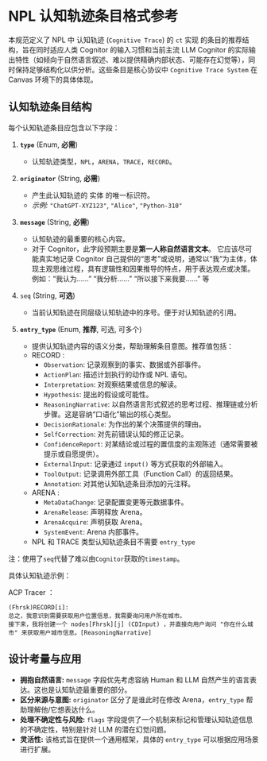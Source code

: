 # NPL 认知轨迹条目格式参考

本规范定义了 NPL 中 认知轨迹 (`Cognitive Trace`) 的 `ct` 实现 的条目的推荐结构，旨在同时适应人类 Cognitor 的输入习惯和当前主流 LLM Cognitor 的实际输出特性（如倾向于自然语言叙述、难以提供精确内部状态、可能存在幻觉等），同时保持足够结构化以供分析。这些条目是核心协议中 `Cognitive Trace System` 在 Canvas 环境下的具体体现。

## 认知轨迹条目结构

每个认知轨迹条目应包含以下字段：

1.  **`type`** (Enum, **必需**)
    *   认知轨迹类型，`NPL`，`ARENA`，`TRACE`，`RECORD`。

2.  **`originator`** (String, **必需**)
    *   产生此认知轨迹的 实体 的唯一标识符。
    *   *示例:* `"ChatGPT-XYZ123"`, `"Alice"`, `"Python-310"`

3.  **`message`** (String, **必需**)
    *   认知轨迹的最重要的核心内容。
    *   对于 Cognitor，此字段预期主要是**第一人称自然语言文本**。 它应该尽可能真实地记录 Cognitor 自己提供的“思考”或说明，通常以“我”为主体，体现主观思维过程，具有逻辑性和因果推导的特点，用于表达观点或决策。例如：“我认为……” “我分析……” “所以接下来我要……” 等

4.  `seq` (String, **可选**)
	- 当前认知轨迹在同层级认知轨迹中的序号。便于对认知轨迹的引用。

5.  **`entry_type`** (Enum, **推荐**, 可选, 可多个)
    *   提供认知轨迹内容的语义分类，帮助理解条目意图。推荐值包括：
	*   RECORD :
        *   `Observation`: 记录观察到的事实、数据或外部事件。
        *   `ActionPlan`: 描述计划执行的动作或 NPL 语句。
        *   `Interpretation`: 对观察结果或信息的解读。
        *   `Hypothesis`: 提出的假设或可能性。
        *   `ReasoningNarrative`: 以自然语言形式叙述的思考过程、推理链或分析步骤。这是容纳“口语化”输出的核心类型。
        *   `DecisionRationale`: 为作出的某个决策提供的理由。
        *   `SelfCorrection`: 对先前错误认知的修正记录。
        *   `ConfidenceReport`: 对某结论或过程的置信度的主观陈述（通常需要被提示或自愿提供）。
        *   `ExternalInput`: 记录通过 `input()` 等方式获取的外部输入。
        *   `ToolOutput`: 记录调用外部工具（Function Call）的返回结果。
        *   `Annotation`: 对其他认知轨迹条目添加的元注释。
    *   ARENA :
        *   `MetaDataChange`: 记录配置变更等元数据事件。
        *   `ArenaRelease`: 声明释放 Arena。
        *   `ArenaAcquire`: 声明获取 Arena。
        *   `SystemEvent`: Arena 内部事件。
	* NPL 和 TRACE 类型认知轨迹条目不需要 `entry_type`

注：使用了`seq`代替了难以由`Cognitor`获取的`timestamp`。

具体认知轨迹示例：

ACP Tracer ：
```
(Fhrsk)RECORD[i]: 
总之，我意识到需要获取用户位置信息，我需要询问用户所在城市。
接下来，我将创建一个 nodes[Fhrsk][j] (CDInput) ，并直接向用户询问 "你在什么城市" 来获取用户城市信息。[ReasoningNarrative]
```

## 设计考量与应用

*   **拥抱自然语言:** `message` 字段优先考虑容纳 Human 和 LLM 自然产生的语言表达。这也是认知轨迹最重要的部分。
*   **区分来源与意图:** `originator` 区分了是谁此时在修改 Arena，`entry_type` 帮助理解他/它想表达什么。
*   **处理不确定性与风险:** `flags` 字段提供了一个机制来标记和管理认知轨迹信息的不确定性，特别是针对 LLM 的潜在幻觉问题。
*   **灵活性:** 该格式旨在提供一个通用框架，具体的 `entry_type` 可以根据应用场景进行扩展。